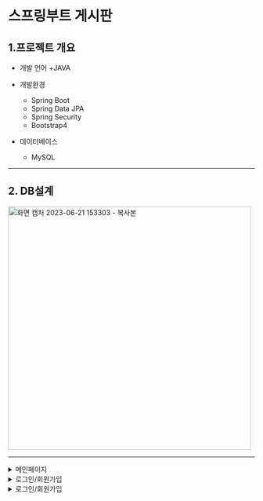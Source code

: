 # 스프링부트 게시판


## 1.프로젝트 개요
+ 개발 언어 
  +JAVA

+ 개발환경
  + Spring Boot
  + Spring Data JPA
  + Spring Security
  + Bootstrap4

+ 데이터베이스
  + MySQL
___
## 2. DB설계
<img width="496" alt="화면 캡처 2023-06-21 153303 - 복사본" src="https://github.com/Baecc/b/assets/116665998/6fd60f09-fea9-4c06-aca9-4988861a1d5e">


***


<details>
<summary> 메인페이지  </summary>

  ![screenshot](https://github.com/Baecc/b/assets/116665998/7bee3c62-6395-4452-a696-ebf48a9a55ba)

</details>


<details>
<summary> 로그인/회원가입  </summary>

![screenshot (1)](https://github.com/Baecc/b/assets/116665998/10ebbe6a-211f-4702-b8b4-8dab69616b32)


![screenshot (3)](https://github.com/Baecc/b/assets/116665998/430a806b-cf40-41f0-bb7f-1b1e6eed2812)
</details>


<details>
<summary> 로그인/회원가입  </summary>

![screenshot (4)](https://github.com/Baecc/b/assets/116665998/71c60225-8993-4c23-8c76-0f6fe4a91663)


![screenshot (5)](https://github.com/Baecc/b/assets/116665998/32662047-4bd0-418f-b3d5-3e5588388d55)
</details>
